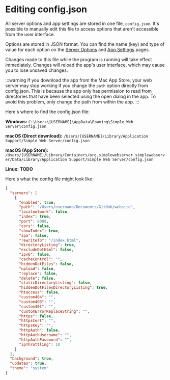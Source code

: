 # Editing config.json

All server options and app settings are stored in one file, `config.json`. It's possible to manually edit this file to access options that aren't accessible from the user interface.

Options are stored in JSON format. You can find the name (key) and type of value for each option on the [Server Options](options.md) and [App Settings](settings.md) pages.

Changes made to this file while the program is running will take effect immediately. Changes will reload the app's user interface, which may cause you to lose unsaved changes.

:::warning
If you download the app from the Mac App Store, your web server may stop working if you change the `path` option directly from config.json. This is because the app only has permission to read from directories that have been selected using the open dialog in the app. To avoid this problem, only change the path from within the app.
:::

Here's where to find the config.json file:

**Windows:** `C:\Users\[USERNAME]\AppData\Roaming\Simple Web Server\config.json`

**macOS (Direct download):** `/Users/[USERNAME]/Library/Application Support/Simple Web Server/config.json`

**macOS (App Store):** `/Users/[USERNAME]/Library/Containers/org.simplewebserver.simplewebserver/Data/Library/Application Support/Simple Web Server/config.json`

**Linux:** **TODO**

Here's what the config file might look like:

```json
{
  "servers": [
    {
      "enabled": true,
      "path": "/Users/username/Documents/GitHub/website",
      "localnetwork": false,
      "index": true,
      "port": 8080,
      "cors": false,
      "showIndex": true,
      "spa": false,
      "rewriteTo": "/index.html",
      "directoryListing": true,
      "excludeDotHtml": false,
      "ipv6": false,
      "cacheControl": "",
      "hiddenDotFiles": false,
      "upload": false,
      "replace": false,
      "delete": false,
      "staticDirectoryListing": false,
      "hiddenDotFilesDirectoryListing": true,
      "htaccess": false,
      "custom404": "",
      "custom403": "",
      "custom401": "",
      "customErrorReplaceString": "",
      "https": false,
      "httpsCert": "",
      "httpsKey": "",
      "httpAuth": false,
      "httpAuthUsername": "",
      "httpAuthPassword": "",
      "ipThrottling": 10
    }
  ],
  "background": true,
  "updates": true,
  "theme": "system"
}
```